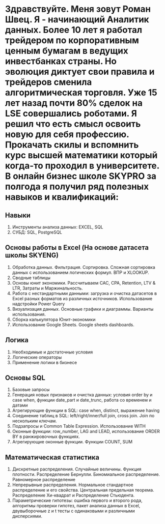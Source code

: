 # Здравствуйте. Меня зовут Роман Швец. Я - начинающий Аналитик данных. Более 10 лет я работал трейдером по корпоративным ценным бумагам в ведущих инвестбанках страны. Но эволюция диктует свои правила и трейдеров сменила алгоритмическая торговля. Уже 15 лет назад почти 80% сделок на LSE совершались роботами. Я решил что есть смысл освоить новую для себя профессию. Прокачать скилы и вспомнить курс высшей математики который когда-то проходил в университете. В онлайн бизнес школе SKYPRO за полгода я получил ряд полезных навыков и квалификаций:
## Навыки
1. Инструменты анализа данных: EXCEL, SQL
2. СУБД: SQL, PostgreSQL
## Основы работы в Excel (На основе датасета школы SKYENG)
1. Обработка данных. Фильтрация. Сортировка. Сложная сортировка данных с использованием логических формул. ВПР и XLOOKUP.
2. Сводные таблицы
3. Основы юнит экономики. Рассчитываем САС, CPA, Retention, LTV & LTR, Затраты и Маржинальность.
4. Работа с нестандартными данными: загрузка и очистка датасетов в Excel разных форматов из различных источников. Использование надстройки Power Query
5. Визуализация данных. Основные графики и диаграммы. Варианты использования.
6. Сборка калькулятора Юнит-экономики
7. Использование Google Sheets. Google sheets dashboards.
## Логика
1. Необходимые и достаточные условия
2. Логические операторы
3. Применение логики в бизнесе
## Основы SQL
1. Базовые запросы
2. Генерация новых признаков и очистка данных: условия order by и case when, функции date_part и date_trunc, работа со временем и датами
3. Агрегирующие функции в SQL: case when, distinct, выражение having
4. Соединение таблиц в SQL: left/right/inner/full join, cross join. Join по нескольким ключам.
5. Подзапросы и Common Table Expression. Использование WITH
6. Оконные функции: row_number, LAG and LEAD, использование ORDER BY в ранжировочных функциях.
7. Агрегирующие оконные функции. Функции COUNT, SUM
## Математическая статистика
1. Дискретные распределения. Случайные величины. Функция плотности. Распределение Бернулли. Биномиальное распределение. Равномерное распределение
2. Непрерывные распределения. Нормальное стандартное распределение и его свойства. Центральная предельная теорема. Распределение Хи-квадрат и Распределение Стьюдента.
3. Параметрические гипотезы: ошибка первого и второго рода, алгоритмы проверки гипотез, пакет анализа данных в Excel, двувыборочные z и t тесты с одинаковыми и различными дисперсиями.
